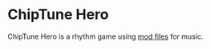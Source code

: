 # ChipTune Hero

ChipTune Hero is a rhythm game using [mod files](https://en.wikipedia.org/wiki/MOD_%28file_format%29) for music.
